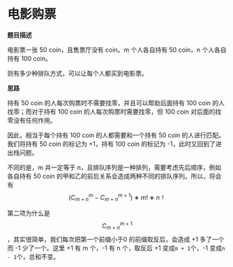 # 电影购票

**题目描述**

电影票一张 50 coin，且售票厅没有 coin。m 个人各自持有 50 coin，n 个人各自持有 100 coin。

则有多少种排队方式，可以让每个人都买到电影票。

**思路**

持有 50 coin 的人每次购票时不需要找零，并且可以帮助后面持有 100 coin 的人找零；而对于持有 100 coin 的人每次购票时需要找零，但 100 coin 对后面的找零没有任何作用。

因此，相当于每个持有 100 coin 的人都需要和一个持有 50 coin 的人进行匹配。我们将持有 50 coin 的标记为 +1，持有 100 coin 的标记为 -1，此时又回到了进出栈问题。

不同的是，m 并一定等于 n，且排队序列是一种排列，需要考虑先后顺序，例如各自持有 50 coin 的甲和乙的前后关系会造成两种不同的排队序列。所以，将会有 $$(C_{m+n}^m−C_{m+n}^{m+1})∗m!∗n！$$

第二项为什么是 $$C_{m+n}^{m+1}$$，其实很简单，我们每次把第一个前缀小于0 的前缀取反后，会造成 +1 多了一个而 -1 少了一个。这里 +1 有 m 个，-1 有 n 个，取反后 +1 变成`m + 1`个，-1 变成`n - 1`个，总和不变。
